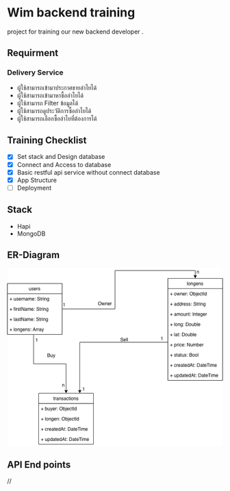 # Wim backend training
project for training our new backend developer .

## Requirment 
### Delivery Service
 - ผู้ใช้สามารถเข้ามาประกาศขายลำไยได้
 - ผู้ใช้สามารถเข้ามาหาซื้อลำไยได้
 - ผู้ใช้สามารถ Filter ข้อมูลได้
 - ผู้ใช้สามารถดูประวัติการซื้อลำไยได้
 - ผู้ใช้สามารถเลือกซื้อลำไยที่ต้องการได้

## Training Checklist 
 - [x] Set stack and Design database
 - [x] Connect and Access to database
 - [x] Basic restful api service without connect database
 - [x] App Structure
 - [ ] Deployment
 
## Stack
 - Hapi
 - MongoDB
 
## ER-Diagram
![Alt text](ER/Longen-ER.png?raw=true "ER diagram")


## API End points
//
